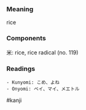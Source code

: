 ### Meaning

rice

### Components

米: rice, rice radical (no. 119)

### Readings

```
- Kunyomi: こめ、よね
- Onyomi: ベイ、マイ、メエトル
```

#kanji